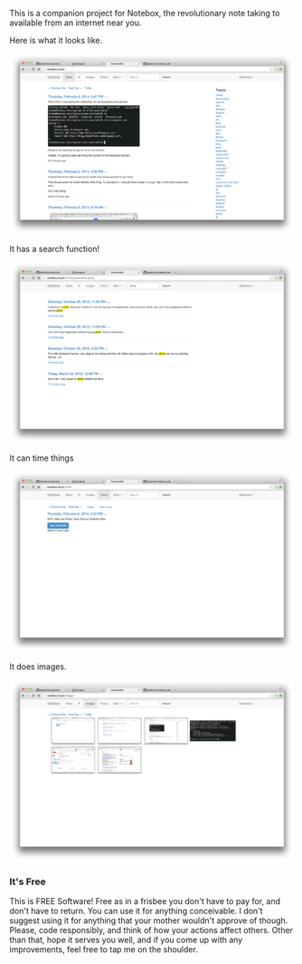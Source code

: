 This is a companion project for Notebox, the revolutionary note taking to
available from an internet near you.

Here is what it looks like.

![](https://github.com/blakefrost/notebox_web/blob/master/screenshots/2014/02/06/18:17:14.png)

It has a search function!

![](https://github.com/blakefrost/notebox_web/blob/master/screenshots/2014/02/06/18:18:23.png)

It can time things

![](https://github.com/blakefrost/notebox_web/blob/master/screenshots/2014/02/06/18:19:43.png)

It does images.

![](https://github.com/blakefrost/notebox_web/blob/master/screenshots/2014/02/06/18:20:13.png)

### It's Free

This is FREE Software! Free as in a frisbee you don't have to pay for, and
don't have to return. You can use it for anything conceivable. I don't suggest
using it for anything that your mother wouldn't approve of though. Please, code
responsibly, and think of how your actions affect others. Other than that, hope
it serves you well, and if you come up with any improvements, feel free to tap
me on the shoulder.
